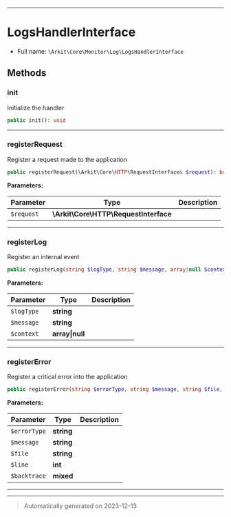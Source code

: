 ***

# LogsHandlerInterface





* Full name: `\Arkit\Core\Monitor\Log\LogsHandlerInterface`



## Methods


### init

Initialize the handler

```php
public init(): void
```












***

### registerRequest

Register a request made to the application

```php
public registerRequest(\Arkit\Core\HTTP\RequestInterface& $request): bool
```








**Parameters:**

| Parameter | Type | Description |
|-----------|------|-------------|
| `$request` | **\Arkit\Core\HTTP\RequestInterface** |  |





***

### registerLog

Register an internal event

```php
public registerLog(string $logType, string $message, array|null $context = null): bool
```








**Parameters:**

| Parameter | Type | Description |
|-----------|------|-------------|
| `$logType` | **string** |  |
| `$message` | **string** |  |
| `$context` | **array&#124;null** |  |





***

### registerError

Register a critical error into the application

```php
public registerError(string $errorType, string $message, string $file, int $line, mixed& $backtrace): bool
```








**Parameters:**

| Parameter | Type | Description |
|-----------|------|-------------|
| `$errorType` | **string** |  |
| `$message` | **string** |  |
| `$file` | **string** |  |
| `$line` | **int** |  |
| `$backtrace` | **mixed** |  |





***


***
> Automatically generated on 2023-12-13
